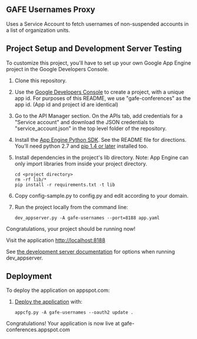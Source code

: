 ## GAFE Usernames Proxy
Uses a Service Account to fetch usernames of non-suspended accounts in
a list of organization units.


## Project Setup and Development Server Testing
To customize this project, you'll have to set up your own Google App Engine project in the
Google Developers Console.

1. Clone this repository.

2. Use the [Google Developers Console](https://console.developers.google.com) to create a
    project, with a unique app id. For purposes of this README, we use "gafe-conferences"
    as the app id. (App id and project id are identical)

3. Go to the API Manager section. On the APIs tab, add credentials for a "Service account" 
    and download the JSON credentials to "service_account.json" in the top level folder of the repository.

4. Install the [App Engine Python SDK](https://developers.google.com/appengine/downloads).
    See the README file for directions. You'll need python 2.7 and 
    [pip 1.4 or later](http://www.pip-installer.org/en/latest/installing.html) installed too.

5. Install dependencies in the project's lib directory.
    Note: App Engine can only import libraries from inside your project directory.
    ```
    cd <project directory>
    rm -rf lib/*
    pip install -r requirements.txt -t lib
    ```

5. Copy config-sample.py to config.py and edit according to your domain. 

6. Run the project locally from the command line:
    ```
    dev_appserver.py -A gafe-usernames --port=8188 app.yaml
    ```

Congratulations, your project should be running now!

Visit the application [http://localhost:8188](http://localhost:8188)

See [the development server documentation](https://developers.google.com/appengine/docs/python/tools/devserver)
for options when running dev_appserver.

## Deployment
To deploy the application on appspot.com:

1. [Deploy the application](https://developers.google.com/appengine/docs/python/tools/uploadinganapp) with:
    ```
    appcfg.py -A gafe-usernames --oauth2 update .
    ```

Congratulations! Your application is now live at gafe-conferences.appspot.com

